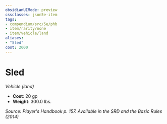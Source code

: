 ```yaml
---
obsidianUIMode: preview
cssclasses: json5e-item
tags:
- compendium/src/5e/phb
- item/rarity/none
- item/vehicle/land
aliases: 
- "Sled"
cost: 2000
---
```

# Sled
*Vehicle (land)*  

- **Cost**: 20 gp
- **Weight**: 300.0 lbs.

*Source: Player's Handbook p. 157. Available in the <span title='Systems Reference Document (5.1)'>SRD</span> and the Basic Rules (2014)*